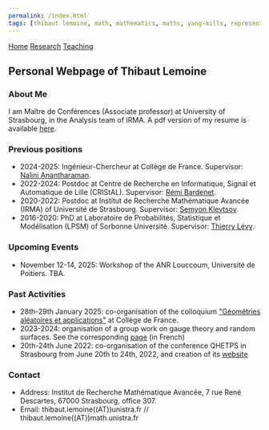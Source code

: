 ```yaml
---
permalink: /index.html
tags: [thibaut lemoine, math, mathematics, maths, yang-mills, representation theory, mathematical physics, probability] 
---
```

<head>
  <meta name="keywords" content="Thibaut Lemoine, math, mathematics, maths, Yang-Mills, representation theory, mathematical physics, probability">
  <meta name="author" content="Thibaut Lemoine">
  <link href="style.css" rel="stylesheet">
  <meta http-equiv='cache-control' content='no-cache'> 
  <meta http-equiv='expires' content='0'> 
  <meta http-equiv='pragma' content='no-cache'>
</head>


<div class="banner">
    <a href="/index.html">Home</a>
    <a href="/research.html">Research</a>
    <a href="/teaching.html">Teaching</a>
</div>

<body>

<div class="content">

<h2>Personal Webpage of Thibaut Lemoine</h2>

<h3>About Me</h3>

<p>
I am Maître de Conférences (Associate professor) at University of Strasbourg, in the Analysis team of IRMA. A pdf version of my resume is available <a href="/CV_EN.pdf">here</a>.
</p>

<h3>Previous positions</h3>

<ul>
  <li>
    2024-2025: Ingénieur-Chercheur at Collège de France. Supervisor: <a href="https://irma.math.unistra.fr/~anantharaman/">Nalini Anantharaman</a>.
  </li>
  <li>
   2022-2024: Postdoc at Centre de Recherche en Informatique, Signal et Automatique de Lille (CRIStAL). Supervisor: <a href="https://rbardenet.github.io/">Rémi Bardenet</a>.
  </li>
  <li>
   2020-2022: Postdoc at Institut de Recherche Mathématique Avancée (IRMA) of Université de Strasbourg. Supervisor: <a href="https://irma.math.unistra.fr/~klevtsov/">Semyon Klevtsov</a>.
  </li>
  <li>
    2016-2020: PhD at Laboratoire de Probabilités, Statistique et Modélisation (LPSM) of Sorbonne Université. Supervisor: <a href="https://www.lpsm.paris/users/levyt/index">Thierry Lévy</a>.
  </li>
</ul>

<h3>Upcoming Events</h3>

<ul>
  <li>
    November 12-14, 2025: Workshop of the ANR Louccoum, Université de Poitiers. TBA.
  </li>
  
</ul>

<h3>Past Activities</h3>

<ul>
  <li>
    28th-29th January 2025: co-organisation of the colloquium <a href="https://www.college-de-france.fr/fr/agenda/colloque/geometries-aleatoires-et-applications">"Géométries aléatoires et applications"</a> at Collège de France.
  </li>
  <li>
    2023-2024: organisation of a group work on gauge theory and random surfaces. See the corresponding <a href="/gt_2023.html">page</a> (in French)
  </li>
  <li>
    20th-24th June 2022: co-organisation of the conference QHETPS in Strasbourg from June 20th to 24th, 2022, and creation of its <a href="https://qhetps.pages.math.unistra.fr/">website</a>
  </li>
</ul>


<h3>Contact</h3>

<div class="contact">
<ul>
  <li>
    Address: Institut de Recherche Mathématique Avancée, 7 rue René Descartes, 67000 Strasbourg, office 307.
  </li>
  <li>
    Email: thibaut.lemoine((AT))unistra.fr // thibaut.lemoine((AT))math.unistra.fr
  </li>
</ul>
  
</div>
</div>

</body>



